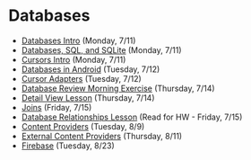 # Databases

- [Databases Intro](https://github.com/ga-adi-nyc/Course-Materials/tree/master/lessons/databases/databases-intro) (Monday, 7/11)
- [Databases, SQL, and SQLite](https://github.com/ga-adi-nyc/Course-Materials/tree/master/lessons/databases/sqlite-lesson) (Monday, 7/11)
- [Cursors Intro](https://github.com/ga-adi-nyc/Course-Materials/tree/master/lessons/databases/cursors-intro) (Monday, 7/11)
- [Databases in Android](https://github.com/ga-adi-nyc/Course-Materials/tree/master/lessons/databases/databases-in-android) (Tuesday, 7/12)
- [Cursor Adapters](https://github.com/ga-adi-nyc/Course-Materials/tree/master/lessons/databases/cursor-adapters-lesson) (Tuesday, 7/12)
- [Database Review Morning Exercise](https://github.com/ga-adi-nyc/Course-Materials/tree/master/lessons/databases/databases-review-morning-exercise) (Thursday, 7/14)
- [Detail View Lesson](https://github.com/ga-adi-nyc/Course-Materials/tree/master/lessons/databases/detailed-view-lesson) (Thursday, 7/14)
- [Joins](https://github.com/ga-adi-nyc/Course-Materials/tree/master/lessons/databases/joins-lesson) (Friday, 7/15)
- [Database Relationships Lesson](https://github.com/ga-adi-nyc/Course-Materials/tree/master/lessons/databases/database-relationships-lesson) (Read for HW - Friday, 7/15)
- [Content Providers](https://github.com/ga-adi-nyc/Course-Materials/tree/master/lessons/databases/content-provider-lesson) (Tuesday, 8/9)
- [External Content Providers](https://github.com/ga-adi-nyc/Course-Materials/tree/master/lessons/databases/external-content-providers-lesson) (Thursday, 8/11)
- [Firebase](https://github.com/ga-adi-nyc/Course-Materials/tree/master/lessons/databases/firebase-lesson) (Tuesday, 8/23)
